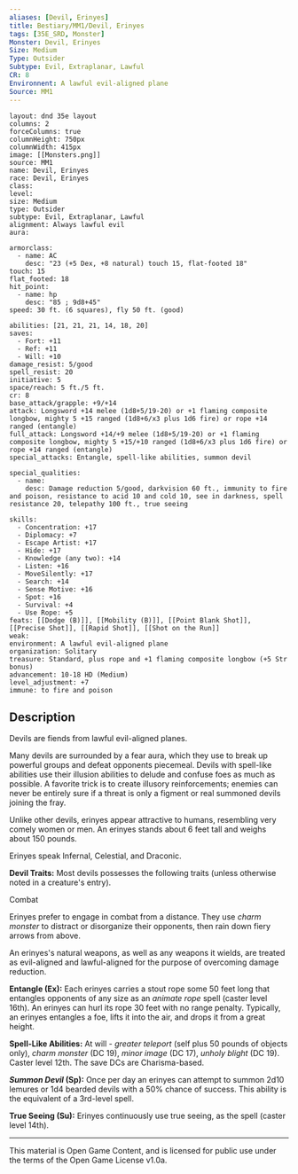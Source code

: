 ```yaml
---
aliases: [Devil, Erinyes]
title: Bestiary/MM1/Devil, Erinyes
tags: [35E_SRD, Monster]
Monster: Devil, Erinyes
Size: Medium
Type: Outsider
Subtype: Evil, Extraplanar, Lawful
CR: 8
Environnent: A lawful evil-aligned plane
Source: MM1
---
```


```statblock
layout: dnd 35e layout
columns: 2
forceColumns: true
columnHeight: 750px
columnWidth: 415px
image: [[Monsters.png]]
source: MM1
name: Devil, Erinyes
race: Devil, Erinyes
class: 
level: 
size: Medium
type: Outsider
subtype: Evil, Extraplanar, Lawful
alignment: Always lawful evil
aura: 

armorclass:
  - name: AC
    desc: "23 (+5 Dex, +8 natural) touch 15, flat-footed 18"
touch: 15
flat_footed: 18
hit_point:
  - name: hp
    desc: "85 ; 9d8+45"
speed: 30 ft. (6 squares), fly 50 ft. (good)

abilities: [21, 21, 21, 14, 18, 20]
saves:
  - Fort: +11
  - Ref: +11
  - Will: +10
damage_resist: 5/good
spell_resist: 20
initiative: 5
space/reach: 5 ft./5 ft.
cr: 8
base_attack/grapple: +9/+14
attack: Longsword +14 melee (1d8+5/19-20) or +1 flaming composite longbow, mighty 5 +15 ranged (1d8+6/x3 plus 1d6 fire) or rope +14 ranged (entangle)
full_attack: Longsword +14/+9 melee (1d8+5/19-20) or +1 flaming composite longbow, mighty 5 +15/+10 ranged (1d8+6/x3 plus 1d6 fire) or rope +14 ranged (entangle)
special_attacks: Entangle, spell-like abilities, summon devil

special_qualities:
  - name: 
    desc: Damage reduction 5/good, darkvision 60 ft., immunity to fire and poison, resistance to acid 10 and cold 10, see in darkness, spell resistance 20, telepathy 100 ft., true seeing

skills:
  - Concentration: +17
  - Diplomacy: +7
  - Escape Artist: +17
  - Hide: +17
  - Knowledge (any two): +14
  - Listen: +16
  - MoveSilently: +17
  - Search: +14
  - Sense Motive: +16
  - Spot: +16
  - Survival: +4
  - Use Rope: +5
feats: [[Dodge (B)]], [[Mobility (B)]], [[Point Blank Shot]], [[Precise Shot]], [[Rapid Shot]], [[Shot on the Run]]
weak: 
environment: A lawful evil-aligned plane
organization: Solitary
treasure: Standard, plus rope and +1 flaming composite longbow (+5 Str bonus)
advancement: 10-18 HD (Medium)
level_adjustment: +7
immune: to fire and poison
```

## Description

<p>Devils are fiends from lawful evil-aligned planes.</p>
<p>Many devils are surrounded by a fear aura, which they use to break up powerful groups and defeat opponents piecemeal. Devils with spell-like abilities use their illusion abilities to delude and confuse foes as much as possible. A favorite trick is to create illusory reinforcements; enemies can never be entirely sure if a threat is only a figment or real summoned devils joining the fray.</p>
<p>Unlike other devils, erinyes appear attractive to humans, resembling very comely women or men. An erinyes stands about 6 feet tall and weighs about 150 pounds.</p>
<p>Erinyes speak Infernal, Celestial, and Draconic.</p>
<p>
            <b>Devil Traits:</b> Most devils possesses the following traits (unless otherwise noted in a creature's entry).</p>
<p>Combat</p>
<p>Erinyes prefer to engage in combat from a distance. They use <i>charm monster</i> to distract or disorganize their opponents, then rain down fiery arrows from above.</p>
<p>An erinyes's natural weapons, as well as any weapons it wields, are treated as evil-aligned and lawful-aligned for the purpose of overcoming damage reduction.</p>
<p>
            <b>Entangle (Ex):</b> Each erinyes carries a stout rope some 50 feet long that entangles opponents of any size as an <i>animate rope</i> spell (caster level 16th). An erinyes can hurl its rope 30 feet with no range penalty. Typically, an erinyes entangles a foe, lifts it into the air, and drops it from a great height.</p>
<p>
            <b>Spell-Like Abilities:</b> At will - <i>greater teleport</i> (self plus 50 pounds of objects only), <i>charm monster</i> (DC 19), <i>minor image</i> (DC 17), <i>unholy blight</i> (DC 19). Caster level 12th. The save DCs are Charisma-based.</p>
<p>
            <b>
              <i>Summon Devil</i> (Sp):</b> Once per day an erinyes can attempt to summon 2d10 lemures or 1d4 bearded devils with a 50% chance of success. This ability is the equivalent of a 3rd-level spell.</p>
<p>
            <b>True Seeing (Su):</b> Erinyes continuously use true seeing, as the spell (caster level 14th).</p>

---

This material is Open Game Content, and is licensed for public use under
the terms of the Open Game License v1.0a.
